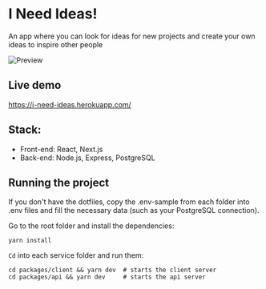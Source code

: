 # I Need Ideas!

An app where you can look for ideas for new projects and create your own ideas to inspire other people

![Preview](https://i.imgur.com/jqObi8w.png)

## Live demo

https://i-need-ideas.herokuapp.com/

## Stack:

- Front-end: React, Next.js
- Back-end: Node.js, Express, PostgreSQL

## Running the project

If you don't have the dotfiles, copy the .env-sample from each folder into .env files and fill the necessary data (such as your PostgreSQL connection).

Go to the root folder and install the dependencies:

    yarn install

`Cd` into each service folder and run them:

    cd packages/client && yarn dev  # starts the client server
    cd packages/api && yarn dev     # starts the api server
